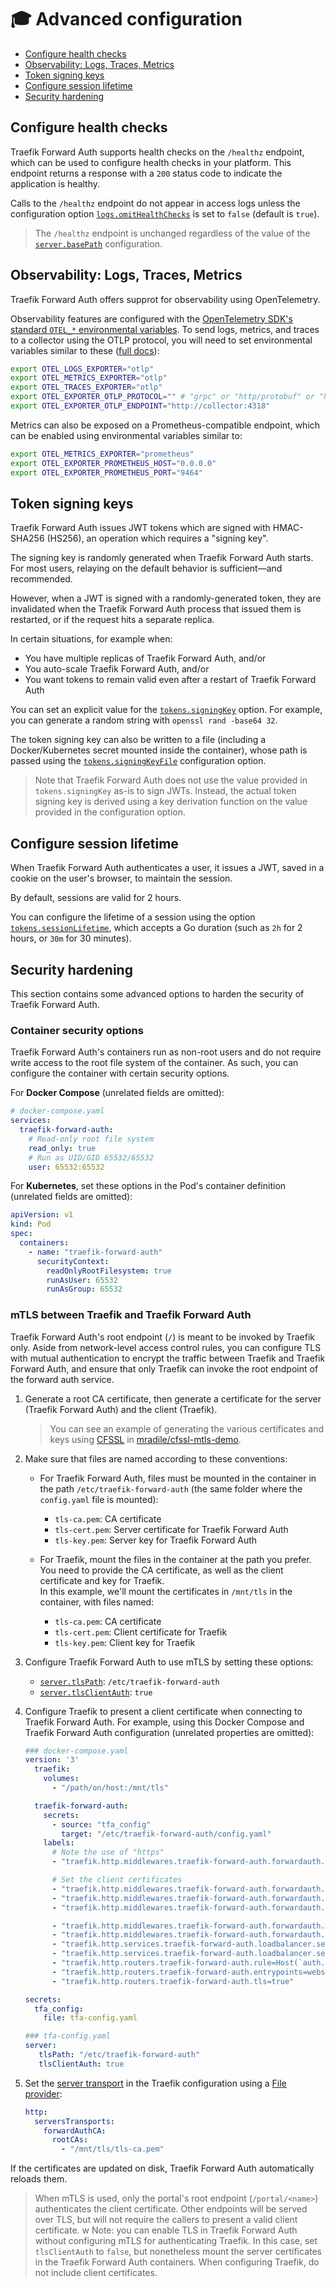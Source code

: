 # 🎓 Advanced configuration

- [Configure health checks](#configure-health-checks)
- [Observability: Logs, Traces, Metrics](#observability-logs-traces-metrics)
- [Token signing keys](#token-signing-keys)
- [Configure session lifetime](#configure-session-lifetime)
- [Security hardening](#security-hardening)

## Configure health checks

Traefik Forward Auth supports health checks on the `/healthz` endpoint, which can be used to configure health checks in your platform. This endpoint returns a response with a `200` status code to indicate the application is healthy.

Calls to the `/healthz` endpoint do not appear in access logs unless the configuration option [`logs.omitHealthChecks`](./03-all-configuration-options.md#config-opt-logs-omithealthchecks) is set to `false` (default is `true`).

> The `/healthz` endpoint is unchanged regardless of the value of the [`server.basePath`](./03-all-configuration-options.md#config-opt-server-basepath) configuration.

## Observability: Logs, Traces, Metrics

Traefik Forward Auth offers supprot for observability using OpenTelemetry.

Observability features are configured with the [OpenTelemetry SDK's standard `OTEL_*` environmental variables](https://opentelemetry.io/docs/specs/otel/configuration/sdk-environment-variables/). To send logs, metrics, and traces to a collector using the OTLP protocol, you will need to set environmental variables similar to these ([full docs](https://opentelemetry.io/docs/specs/otel/protocol/exporter/)):

```sh
export OTEL_LOGS_EXPORTER="otlp"
export OTEL_METRICS_EXPORTER="otlp"
export OTEL_TRACES_EXPORTER="otlp"
export OTEL_EXPORTER_OTLP_PROTOCOL="" # "grpc" or "http/protobuf" or "http/json"
export OTEL_EXPORTER_OTLP_ENDPOINT="http://collector:4318"
```

Metrics can also be exposed on a Prometheus-compatible endpoint, which can be enabled using environmental variables similar to:

```sh
export OTEL_METRICS_EXPORTER="prometheus"
export OTEL_EXPORTER_PROMETHEUS_HOST="0.0.0.0"
export OTEL_EXPORTER_PROMETHEUS_PORT="9464"
```

## Token signing keys

Traefik Forward Auth issues JWT tokens which are signed with HMAC-SHA256 (HS256), an operation which requires a "signing key".

The signing key is randomly generated when Traefik Forward Auth starts. For most users, relaying on the default behavior is sufficient—and recommended.

However, when a JWT is signed with a randomly-generated token, they are invalidated when the Traefik Forward Auth process that issued them is restarted, or if the request hits a separate replica.

In certain situations, for example when:

- You have multiple replicas of Traefik Forward Auth, and/or
- You auto-scale Traefik Forward Auth, and/or
- You want tokens to remain valid even after a restart of Traefik Forward Auth

You can set an explicit value for the [`tokens.signingKey`](./03-all-configuration-options.md#config-opt-tokens-signingkey) option. For example, you can generate a random string with `openssl rand -base64 32`.

The token signing key can also be written to a file (including a Docker/Kubernetes secret mounted inside the container), whose path is passed using the [`tokens.signingKeyFile`](./03-all-configuration-options.md#config-opt-tokens-signingkeyfile) configuration option.

> Note that Traefik Forward Auth does not use the value provided in `tokens.signingKey` as-is to sign JWTs. Instead, the actual token signing key is derived using a key derivation function on the value provided in the configuration option.

## Configure session lifetime

When Traefik Forward Auth authenticates a user, it issues a JWT, saved in a cookie on the user's browser, to maintain the session.

By default, sessions are valid for 2 hours.

You can configure the lifetime of a session using the option [`tokens.sessionLifetime`](./03-all-configuration-options.md#config-opt-tokens-sessionlifetime), which accepts a Go duration (such as `2h` for 2 hours, or `30m` for 30 minutes).

## Security hardening

This section contains some advanced options to harden the security of Traefik Forward Auth.

### Container security options

Traefik Forward Auth's containers run as non-root users and do not require write access to the root file system of the container. As such, you can configure the container with certain security options.

For **Docker Compose** (unrelated fields are omitted):

```yaml
# docker-compose.yaml
services:
  traefik-forward-auth:
    # Read-only root file system
    read_only: true
    # Run as UID/GID 65532/65532
    user: 65532:65532
```

For **Kubernetes**, set these options in the Pod's container definition (unrelated fields are omitted):

```yaml
apiVersion: v1
kind: Pod
spec:
  containers:
    - name: "traefik-forward-auth"
      securityContext:
        readOnlyRootFilesystem: true
        runAsUser: 65532
        runAsGroup: 65532
```

### mTLS between Traefik and Traefik Forward Auth

Traefik Forward Auth's root endpoint (`/`) is meant to be invoked by Traefik only. Aside from network-level access control rules, you can configure TLS with mutual authentication to encrypt the traffic between Traefik and Traefik Forward Auth, and ensure that only Traefik can invoke the root endpoint of the forward auth service.

1. Generate a root CA certificate, then generate a certificate for the server (Traefik Forward Auth) and the client (Traefik).

   > You can see an example of generating the various certificates and keys using [CFSSL](https://github.com/cloudflare/cfssl) in [mradile/cfssl-mtls-demo](https://github.com/mradile/cfssl-mtls-demo/).

2. Make sure that files are named according to these conventions:

   - For Traefik Forward Auth, files must be mounted in the container in the path `/etc/traefik-forward-auth` (the same folder where the `config.yaml` file is mounted):

     - `tls-ca.pem`: CA certificate
     - `tls-cert.pem`: Server certificate for Traefik Forward Auth
     - `tls-key.pem`: Server key for Traefik Forward Auth

   - For Traefik, mount the files in the container at the path you prefer. You need to provide the CA certificate, as well as the client certificate and key for Traefik.  
     In this example, we'll mount the certificates in `/mnt/tls` in the container, with files named:

     - `tls-ca.pem`: CA certificate
     - `tls-cert.pem`: Client certificate for Traefik
     - `tls-key.pem`: Client key for Traefik

3. Configure Traefik Forward Auth to use mTLS by setting these options:

   - [`server.tlsPath`](./03-all-configuration-options.md#config-opt-server-tlspath): `/etc/traefik-forward-auth`
   - [`server.tlsClientAuth`](./03-all-configuration-options.md#config-opt-server-tlsclientauth): `true`

4. Configure Traefik to present a client certificate when connecting to Traefik Forward Auth. For example, using this Docker Compose and Traefik Forward Auth configuration (unrelated properties are omitted):

   ```yaml
   ### docker-compose.yaml
   version: '3'
     traefik:
       volumes:
         - "/path/on/host:/mnt/tls"

     traefik-forward-auth:
       secrets:
         - source: "tfa_config"
           target: "/etc/traefik-forward-auth/config.yaml"
       labels:
         # Note the use of "https"
         - "traefik.http.middlewares.traefik-forward-auth.forwardauth.address=https://traefik-forward-auth:4181/portals/main"

         # Set the client certificates
         - "traefik.http.middlewares.traefik-forward-auth.forwardauth.tls.ca=/mnt/tls/tls-ca.pem"
         - "traefik.http.middlewares.traefik-forward-auth.forwardauth.tls.cert=/mnt/tls/tls-cert.pem"
         - "traefik.http.middlewares.traefik-forward-auth.forwardauth.tls.key=/mnt/tls/tls-key.pem"

         - "traefik.http.middlewares.traefik-forward-auth.forwardauth.authResponseHeaders=X-Forwarded-User,X-Authenticated-User"
         - "traefik.http.middlewares.traefik-forward-auth.forwardauth.trustForwardHeader=true"
         - "traefik.http.services.traefik-forward-auth.loadbalancer.server.port=4181"
         - "traefik.http.services.traefik-forward-auth.loadbalancer.serversTransport=forwardAuthCA@file"
         - "traefik.http.routers.traefik-forward-auth.rule=Host(`auth.example.com`)"
         - "traefik.http.routers.traefik-forward-auth.entrypoints=websecure"
         - "traefik.http.routers.traefik-forward-auth.tls=true"

   secrets:
     tfa_config:
       file: tfa-config.yaml

   ### tfa-config.yaml
   server:
      tlsPath: "/etc/traefik-forward-auth"
      tlsClientAuth: true
   ```

5. Set the [server transport](https://doc.traefik.io/traefik/routing/services/#serverstransport_1) in the Traefik configuration using a [File provider](https://doc.traefik.io/traefik/providers/file/):

   ```yaml
   http:
     serversTransports:
       forwardAuthCA:
         rootCAs:
           - "/mnt/tls/tls-ca.pem"
   ```

If the certificates are updated on disk, Traefik Forward Auth automatically reloads them.

> When mTLS is used, only the portal's root endpoint (`/portal/<name>`) authenticates the client certificate. Other endpoints will be served over TLS, but will not require the callers to present a valid client certificate.
w
> Note: you can enable TLS in Traefik Forward Auth without configuring mTLS for authenticating Traefik. In this case, set `tlsClientAuth` to `false`, but nonetheless mount the server certificates in the Traefik Forward Auth containers. When configuring Traefik, do not include client certificates.
